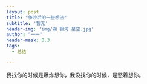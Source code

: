 ```yaml
---
layout: post
title: "争吵后的一些想法"
subtitle: '暂无'
header-img: 'img/湖 银河 星空.jpg'
author: "一一"
header-mask: 0.3
tags:
  - 总结

---
```

我找你的时候是爆炸想你，我没找你的时候，是憋着想你。
